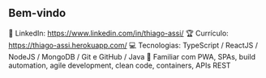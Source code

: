 
## Bem-vindo
📂 LinkedIn: https://www.linkedin.com/in/thiago-assi/
🏆 Currículo: https://thiago-assi.herokuapp.com/
💻 Tecnologias: TypeScript / ReactJS / NodeJS / MongoDB / Git e GitHub / Java
🎈 Familiar com PWA, SPAs, build automation, agile development, clean code, containers, APIs REST


### 

<!--
**AloneInAbyss/aloneinabyss** is a ✨ _special_ ✨ repository because its `README.md` (this file) appears on your GitHub profile.

Here are some ideas to get you started:

- 🔭 I’m currently working on ...
- 🌱 I’m currently learning ...
- 👯 I’m looking to collaborate on ...
- 🤔 I’m looking for help with ...
- 💬 Ask me about ...
- 📫 How to reach me: ...
- 😄 Pronouns: ...
- ⚡ Fun fact: ...
-->
